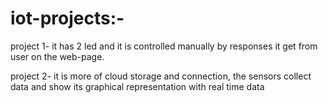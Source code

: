 # iot-projects:-
project 1- it has 2 led and it is controlled manually by responses it get from user on the web-page.





project 2- it is more of cloud storage and connection, the sensors collect data and show its graphical representation with real time data
